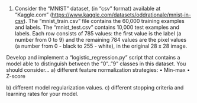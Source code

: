 1. Consider the “MNIST” dataset, (in “csv” format) available at “Kaggle.com”
(https://www.kaggle.com/datasets/oddrationale/mnist-in-csv).
The “mnist_train.csv” file contains the 60,000 training examples and labels.
The “mnist_test.csv” contains 10,000 test examples and labels.
Each row consists of 785 values: the first value is the label (a number from 0 to 9) and
the remaining 784 values are the pixel values (a number from 0 - black to 255 - white),
in the original 28 x 28 image. 

Develop and implement a “logistic_regression.py” script that contains a model able to
distinguish between the “0”..”9” classes in this dataset.
You should consider…
a) different feature normalization strategies:
    • Min-max
    • Z-score

b) different model regularization values.
c) different stopping criteria and learning rates for your model.